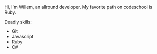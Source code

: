 Hi, I'm Willem, an allround developer.
My favorite path on codeschool is Ruby.

Deadly skills:

* Git
* Javascript
* Ruby
* C#
